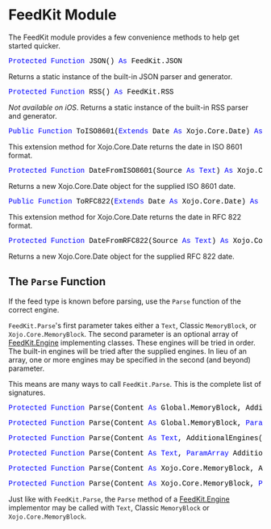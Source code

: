 # FeedKit Module

The FeedKit module provides a few convenience methods to help get started quicker.

<pre><span style="font-family: 'source-code-pro', 'menlo', 'courier', monospace; color: #000000;"><span style="color: #0000FF;">Protected</span> <span style="color: #0000FF;">Function</span> JSON() <span style="color: #0000FF;">As</span> FeedKit.JSON</span></pre>
Returns a static instance of the built-in JSON parser and generator.

<pre><span style="font-family: 'source-code-pro', 'menlo', 'courier', monospace; color: #000000;"><span style="color: #0000FF;">Protected</span> <span style="color: #0000FF;">Function</span> RSS() <span style="color: #0000FF;">As</span> FeedKit.RSS</span></pre>
*Not available on iOS*. Returns a static instance of the built-in RSS parser and generator.

<pre><span style="font-family: 'source-code-pro', 'menlo', 'courier', monospace; color: #000000;"><span style="color: #0000FF;">Public</span> <span style="color: #0000FF;">Function</span> ToISO8601(<span style="color: #0000FF;">Extends</span> Date <span style="color: #0000FF;">As</span> Xojo.Core.Date) <span style="color: #0000FF;">As</span> <span style="color: #0000FF;">Text</span></span></pre>
This extension method for Xojo.Core.Date returns the date in ISO 8601 format.

<pre><span style="font-family: 'source-code-pro', 'menlo', 'courier', monospace; color: #000000;"><span style="color: #0000FF;">Protected</span> <span style="color: #0000FF;">Function</span> DateFromISO8601(Source <span style="color: #0000FF;">As</span> <span style="color: #0000FF;">Text</span>) <span style="color: #0000FF;">As</span> Xojo.Core.Date</span></pre>
Returns a new Xojo.Core.Date object for the supplied ISO 8601 date.

<pre><span style="font-family: 'source-code-pro', 'menlo', 'courier', monospace; color: #000000;"><span style="color: #0000FF;">Public</span> <span style="color: #0000FF;">Function</span> ToRFC822(<span style="color: #0000FF;">Extends</span> Date <span style="color: #0000FF;">As</span> Xojo.Core.Date) <span style="color: #0000FF;">As</span> <span style="color: #0000FF;">Text</span></span></pre>
This extension method for Xojo.Core.Date returns the date in RFC 822 format.

<pre><span style="font-family: 'source-code-pro', 'menlo', 'courier', monospace; color: #000000;"><span style="color: #0000FF;">Protected</span> <span style="color: #0000FF;">Function</span> DateFromRFC822(Source <span style="color: #0000FF;">As</span> <span style="color: #0000FF;">Text</span>) <span style="color: #0000FF;">As</span> Xojo.Core.Date</span></pre>
Returns a new Xojo.Core.Date object for the supplied RFC 822 date.

## The `Parse` Function

If the feed type is known before parsing, use the `Parse` function of the correct engine.

`FeedKit.Parse`'s first parameter takes either a `Text`, Classic `MemoryBlock`, or `Xojo.Core.MemoryBlock`. The second parameter is an optional array of [FeedKit.Engine](FeedKit.Engine.md) implementing classes. These engines will be tried in order. The built-in engines will be tried after the supplied engines. In lieu of an array, one or more engines may be specified in the second (and beyond) parameter.

This means are many ways to call `FeedKit.Parse`. This is the complete list of signatures.

<pre><span style="font-family: 'source-code-pro', 'menlo', 'courier', monospace; color: #000000;"><span style="color: #0000FF;">Protected</span> <span style="color: #0000FF;">Function</span> Parse(Content <span style="color: #0000FF;">As</span> Global.MemoryBlock, AdditionalEngines() <span style="color: #0000FF;">As</span> FeedKit.Engine) <span style="color: #0000FF;">As</span> FeedKit.Feed</span></pre>

<pre><span style="font-family: 'source-code-pro', 'menlo', 'courier', monospace; color: #000000;"><span style="color: #0000FF;">Protected</span> <span style="color: #0000FF;">Function</span> Parse(Content <span style="color: #0000FF;">As</span> Global.MemoryBlock, <span style="color: #0000FF;">ParamArray</span> AdditionalEngines() <span style="color: #0000FF;">As</span> FeedKit.Engine) <span style="color: #0000FF;">As</span> FeedKit.Feed</span></pre>

<pre><span style="font-family: 'source-code-pro', 'menlo', 'courier', monospace; color: #000000;"><span style="color: #0000FF;">Protected</span> <span style="color: #0000FF;">Function</span> Parse(Content <span style="color: #0000FF;">As</span> <span style="color: #0000FF;">Text</span>, AdditionalEngines() <span style="color: #0000FF;">As</span> FeedKit.Engine) <span style="color: #0000FF;">As</span> FeedKit.Feed</span></pre>

<pre><span style="font-family: 'source-code-pro', 'menlo', 'courier', monospace; color: #000000;"><span style="color: #0000FF;">Protected</span> <span style="color: #0000FF;">Function</span> Parse(Content <span style="color: #0000FF;">As</span> <span style="color: #0000FF;">Text</span>, <span style="color: #0000FF;">ParamArray</span> AdditionalEngines() <span style="color: #0000FF;">As</span> FeedKit.Engine) <span style="color: #0000FF;">As</span> FeedKit.Feed</span></pre>

<pre><span style="font-family: 'source-code-pro', 'menlo', 'courier', monospace; color: #000000;"><span style="color: #0000FF;">Protected</span> <span style="color: #0000FF;">Function</span> Parse(Content <span style="color: #0000FF;">As</span> Xojo.Core.MemoryBlock, AdditionalEngines() <span style="color: #0000FF;">As</span> FeedKit.Engine) <span style="color: #0000FF;">As</span> FeedKit.Feed</span></pre>

<pre><span style="font-family: 'source-code-pro', 'menlo', 'courier', monospace; color: #000000;"><span style="color: #0000FF;">Protected</span> <span style="color: #0000FF;">Function</span> Parse(Content <span style="color: #0000FF;">As</span> Xojo.Core.MemoryBlock, <span style="color: #0000FF;">ParamArray</span> AdditionalEngines() <span style="color: #0000FF;">As</span> FeedKit.Engine) <span style="color: #0000FF;">As</span> FeedKit.Feed</span></pre>

Just like with `FeedKit.Parse`, the `Parse` method of a [FeedKit.Engine](FeedKit.Engine.md) implementor may be called with `Text`, Classic `MemoryBlock` or `Xojo.Core.MemoryBlock`.